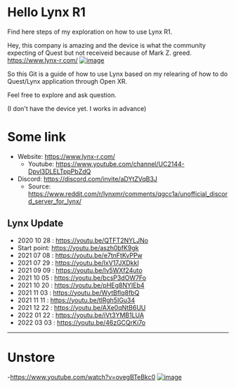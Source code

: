 # Hello Lynx R1
Find here steps of my exploration on how to use Lynx R1.

Hey, this company is amazing and the device is what the community expecting of Quest but not receiveid because of Mark Z. greed.
https://www.lynx-r.com/
[![image](https://user-images.githubusercontent.com/20149493/160122857-cdc731ef-ce3b-47e2-a156-c0ddaa4857c9.png)](https://www.lynx-r.com/)


So this Git is a guide of how to use Lynx based on my relearing of how to do Quest/Lynx application through Open XR.

Feel free to explore and ask question.

(I don't have the device yet. I works in advance)


# Some link
- Website: https://www.lynx-r.com/
   - Youtube: https://www.youtube.com/channel/UC2144-Dpvl3DLELTppPbZdQ
- Discord: https://discord.com/invite/aDYtZVqB3J
  - Source: https://www.reddit.com/r/lynxmr/comments/qgcc1a/unofficial_discord_server_for_lynx/


## Lynx Update
-  2020 10 28 : https://youtu.be/QTFT2NYLJNo
-  Start point: https://youtu.be/aszh0bfK9gk
-  2021 07 08 : https://youtu.be/e7tnFtKvPPw
-  2021 07 29 : https://youtu.be/IxV17JXDkkI
-  2021 09 09 : https://youtu.be/lv5WXf24uto
-  2021 10 05 : https://youtu.be/bcsP3dOW7Fo
-  2021 10 20 : https://youtu.be/pHEg8NYIEb4
-  2021 11 03 : https://youtu.be/WytBflq8fbQ
-  2021 11 11 : https://youtu.be/tlRgh5IGu34
-  2021 12 22 : https://youtu.be/AXe0qNtB6UU
-  2022 01 22 : https://youtu.be/iVt3YMB1LUA
-  2022 03 03 : https://youtu.be/46zGCQrKi7o


---------------------

# Unstore

-https://www.youtube.com/watch?v=ovegBTeBkc0
[![image](https://user-images.githubusercontent.com/20149493/164105098-327ef4e1-5aa1-4720-a9bb-d4127b4dff75.png)](
-https://www.youtube.com/watch?v=ovegBTeBkc0)

